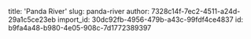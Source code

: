 title: 'Panda River'
slug: panda-river
author: 7328c14f-7ec2-4511-a24d-29a1c5ce23eb
import_id: 30dc92fb-4956-479b-a43c-99fdf4ce4837
id: b9fa4a48-b980-4e05-908c-7d1772389397
